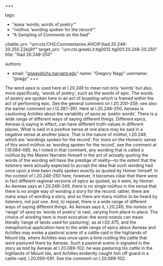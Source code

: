 +++

tags:
- "epea ‘words; words of poetry’"
- "mūthos ‘wording spoken for the record’"
- "A Sampling of Comments on the Iliad"

citable_urn: "urn:cts:CHS:Commentaries.AHCIP:Iliad.20.248-20.250.Z2kij9Y"
target_urn: "urn:cts:greekLit:tlg0012.tlg001:20.248-20.250"
title: "Iliad 20.248–250"

authors:
- email: "gnagy@chs.harvard.edu"
  name: "Gregory Nagy"
  username: "gnagy"
+++

<p>The word <em>epea</em> is used here at I.20.249 to mean not only ‘words’ but also, more specifically, ‘words of poetry’, such as the words of epic. The words of poetry are spoken here in an act of boasting-which is framed within the act of performing epic. See the general comment on I.20.200–258; see also the earlier comment on I.12.387–391. Here at I.20.248–250, Aeneas is cautioning Achilles about the variability of <em>epea</em> as ‘poetic words’. There is a wide range of different ways of saying different things. Different epics, Aeneas is saying in effect, can have different truth-values in different places. What is said in a positive sense at one place may be said in a negative sense at another place. That is the nature of <em>mūthoi</em>, I.20.248, which are ‘wordings spoken for the record’. For more on the Homeric sense of this word <em>mūthos</em> as ‘wording spoken for the record’, see the comment at I.19.084–085. As I noted in that comment, any wording that is called a <em>mūthos</em> by the Master Narrator himself in the act of actually quoting the words of the wording will have the prestige of reality—to the extent that the listeners were actually expected to accept the idea that such wording had once upon a time been really spoken exactly as quoted by Homer himself. In the context of I.20.248–250 here, however, it becomes clear that there were in fact different regional versions of epics as quoted, as it were, by Homer. As Aeneas says at I.20.248–249, there is no single <em>mūthos</em> in the sense that there is no single way of wording a story for the record: rather, there are many ways of wording a story, and so there are many <em>mūthoi</em> to be heard by listeners, not just one. And, to repeat, there is a wide range of different ways of saying different things. As Aeneas says it, I.20.249, the <em>nomós</em> or ‘range’ of <em>epea</em> as ‘words of poetry’ is vast, varying from place to place. The choice of wording here is most evocative: the word <em>nomós</em> can mean literally ‘range of lands used for pasturing’, as at I.02.475, and the metaphorical application here to the wide range of epics about Aeneas and Achilles may evoke a pastoral scene of a cattle-raid in the highlands of Mount Ida, where Achilles was once upon a time rustling the cattle that were pastured there by Aeneas. Such a pastoral scene is signaled in the story as told by Aeneas at I.20.089–102: he was pasturing his cattle in the highlands of Mount Ida, and Achilles evidently caught him off guard in a cattle-raid, I.20.090–091. See the comment on I.20.089–102.  </p>